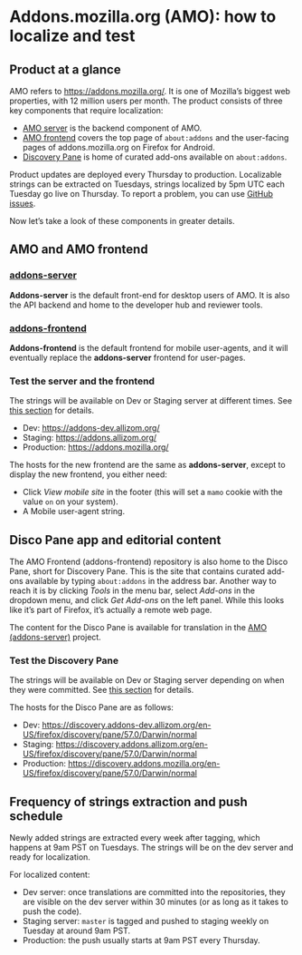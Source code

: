 # Addons.mozilla.org (AMO): how to localize and test

## Product at a glance

AMO refers to https://addons.mozilla.org/. It is one of Mozilla’s biggest web properties, with 12 million users per month. The product consists of three key components that require localization:

* [AMO server](https://pontoon.mozilla.org/projects/amo) is the backend component of AMO.
* [AMO frontend](https://pontoon.mozilla.org/projects/amo-frontend/) covers the top page of `about:addons` and the user-facing pages of addons.mozilla.org on Firefox for Android.
* [Discovery Pane](https://pontoon.mozilla.org/projects/amo-frontend/) is home of curated add-ons available on `about:addons`.

Product updates are deployed every Thursday to production. Localizable strings can be extracted on Tuesdays, strings localized by 5pm UTC each Tuesday go live on Thursday. To report a problem, you can use [GitHub issues](https://github.com/mozilla/addons-server/issues/new).

Now let’s take a look of these components in greater details.

## AMO and AMO frontend

### [addons-server](https://pontoon.mozilla.org/projects/amo)

**Addons-server** is the default front-end for desktop users of AMO. It is also the API backend and home to the developer hub and reviewer tools.

### [addons-frontend](https://pontoon.mozilla.org/projects/amo)

**Addons-frontend** is the default frontend for mobile user-agents, and it will eventually replace the **addons-server** frontend for user-pages.

### Test the server and the frontend

The strings will be available on Dev or Staging server at different times. See [this section](#frequency-of-strings-extraction-and-push-schedule) for details.

* Dev: https://addons-dev.allizom.org/
* Staging: https://addons.allizom.org/
* Production: https://addons.mozilla.org/

The hosts for the new frontend are the same as **addons-server**, except to display the new frontend, you either need:

* Click *View mobile site* in the footer (this will set a `mamo` cookie with the value `on` on your system).
* A Mobile user-agent string.

## Disco Pane app and editorial content

The AMO Frontend (addons-frontend) repository is also home to the Disco Pane, short for Discovery Pane. This is the site that contains curated add-ons available by typing `about:addons` in the address bar. Another way to reach it is by clicking *Tools* in the menu bar, select *Add-ons* in the dropdown menu, and click *Get Add-ons* on the left panel. While this looks like it’s part of Firefox, it’s actually a remote web page.

The content for the Disco Pane is available for translation in the [AMO (addons-server)](https://pontoon.mozilla.org/projects/amo) project.

### Test the Discovery Pane

The strings will be available on Dev or Staging server depending on when they were committed. See [this section](#frequency-of-strings-extraction-and-push-schedule) for details.

The hosts for the Disco Pane are as follows:

* Dev: https://discovery.addons-dev.allizom.org/en-US/firefox/discovery/pane/57.0/Darwin/normal
* Staging: https://discovery.addons.allizom.org/en-US/firefox/discovery/pane/57.0/Darwin/normal
* Production: https://discovery.addons.mozilla.org/en-US/firefox/discovery/pane/57.0/Darwin/normal

## Frequency of strings extraction and push schedule

Newly added strings are extracted every week after tagging, which happens at 9am PST on Tuesdays. The strings will be on the dev server and ready for localization.

For localized content:

* Dev server: once translations are committed into the repositories, they are visible on the dev server within 30 minutes (or as long as it takes to push the code).
* Staging server: `master` is tagged and pushed to staging weekly on Tuesday at around 9am PST.
* Production: the push usually starts at 9am PST every Thursday.
